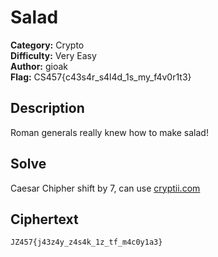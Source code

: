 # Salad

**Category:** Crypto\
**Difficulty:** Very Easy\
**Author:** gioak\
**Flag:** CS457{c43s4r_s4l4d_1s_my_f4v0r1t3}

## Description

Roman generals really knew how to make salad!

## Solve

Caesar Chipher shift by 7, can use [cryptii.com](https://cryptii.com/pipes/caesar-cipher)

## Ciphertext

```
JZ457{j43z4y_z4s4k_1z_tf_m4c0y1a3}
```
